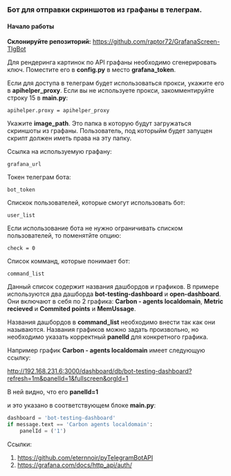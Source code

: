 ### Бот для отправки скриншотов из графаны в телеграм.

#### Начало работы

**Склонируйте репозиторий:** 
https://github.com/raptor72/GrafanaScreen-TlgBot

Для рендеринга картинок по API графаны необходимо сгенерировать ключ.
Поместите его в **config.py** в место **grafana_token**.

Если для доступа в телеграм будет использоваться прокси, укажите его в **apihelper_proxy**.
Если вы не используете прокси, закомментируйте строку 15 в **main.py**:

    apihelper.proxy = apihelper_proxy

Укажите **image_path**. Это папка в которую будут загружаться скриншоты из графаны.
Пользователь, под которыйм будет запущен скрипт должен иметь права на эту папку.

Ссылка на используемую графану:

    grafana_url

Токен телеграм бота:

    bot_token

Cпискок пользователей, которые смогут использовать бот:

    user_list

Если использование бота не нужно ограничивать списком пользователей, 
то поменятйте опцию: 

    check = 0

Cписок комманд, которые понимает бот: 

    command_list

Данный список содержит названия дашбордов и графиков. В примере используются два дашборда **bot-testing-dashboard** и **open-dashboard**.
Они включают в  себя по 2 графика: **Carbon - agents localdomain**, **Metric recieved** и **Commited points** и **MemUssage**.

Названия дашбордов в **command_list** необходимо внести так как они называются. Названия графиков можно задать произвольно,
но необходимо указать корректный **panelId** для конкретного графика.

Например график **Carbon - agents localdomain** имеет следующую ссылку:

http://192.168.231.6:3000/dashboard/db/bot-testing-dashboard?refresh=1m&panelId=1&fullscreen&orgId=1

В ней видно, что его **panelId=1** 

и это указано в соответствующем блоке **main.py**:

```python
dashboard = 'bot-testing-dashboard'
if message.text == 'Carbon agents localdomain':
    panelId = ('1')
```

Ссылки:
1. https://github.com/eternnoir/pyTelegramBotAPI
2. https://grafana.com/docs/http_api/auth/
